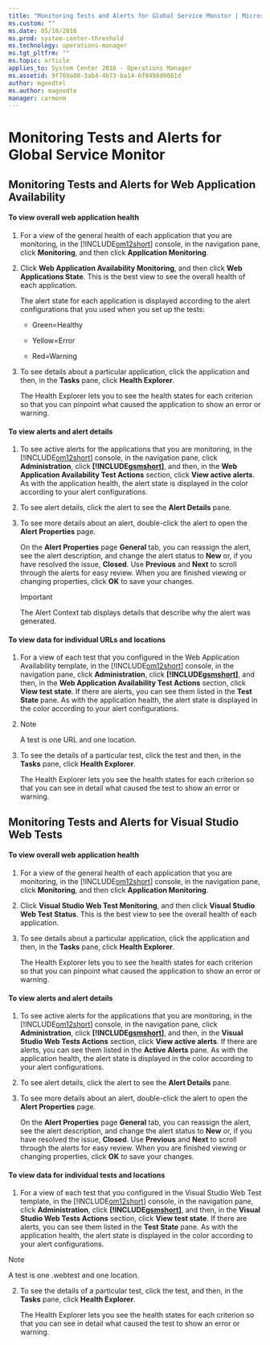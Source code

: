 ```yaml
---
title: "Monitoring Tests and Alerts for Global Service Monitor | Microsoft Docs"
ms.custom: ""
ms.date: 05/18/2016
ms.prod: system-center-threshold
ms.technology: operations-manager
ms.tgt_pltfrm: ""
ms.topic: article
applies_to: System Center 2016 - Operations Manager
ms.assetid: 9f769a08-3ab4-4b73-ba14-6f0498d0081d
author: mgoedtel
ms.author: magoedte
manager: carmonm
---
```

# Monitoring Tests and Alerts for Global Service Monitor
## Monitoring Tests and Alerts for Web Application Availability  
  
#### To view overall web application health  
  
1.  For a view of the general health of each application that you are monitoring, in the [!INCLUDE[om12short](../includes/om12short-md.md)] console, in the navigation pane, click **Monitoring**, and then click **Application Monitoring**.  
  
2.  Click **Web Application Availability Monitoring**, and then click **Web Applications State**. This is the best view to see the overall health of each application.  
  
     The alert state for each application is displayed according to the alert configurations that you used when you set up the tests:  
  
    -   Green=Healthy  
  
    -   Yellow=Error  
  
    -   Red=Warning  
  
3.  To see details about a particular application, click the application and then, in the **Tasks** pane, click **Health Explorer**.  
  
     The Health Explorer lets you to see the health states for each criterion so that you can pinpoint what caused the application to show an error or warning.  
  
#### To view alerts and alert details  
  
1.  To see active alerts for the applications that you are monitoring, in the [!INCLUDE[om12short](../includes/om12short-md.md)] console, in the navigation pane, click **Administration**, click **[!INCLUDE[gsmshort](../includes/gsmshort-md.md)]**, and then, in the **Web Application Availability Test Actions** section, click **View active alerts**. As with the application health, the alert state is displayed in the color according to your alert configurations.  
  
2.  To see alert details, click the alert to see the **Alert Details** pane.  
  
3.  To see more details about an alert, double-click the alert to open the **Alert Properties** page.  
  
     On the **Alert Properties** page **General** tab, you can reassign the alert, see the alert description, and change the alert status to **New** or, if you have resolved the issue, **Closed**. Use **Previous** and **Next** to scroll through the alerts for easy review. When you are finished viewing or changing properties, click **OK** to save your changes.  
  
    > [!IMPORTANT]
    >  The Alert Context tab displays details that describe why the alert was generated.  
  
#### To view data for individual URLs and locations  
  
1.  For a view of each test that you configured in the Web Application Availability template, in the [!INCLUDE[om12short](../includes/om12short-md.md)] console, in the navigation pane, click **Administration**, click **[!INCLUDE[gsmshort](../includes/gsmshort-md.md)]**, and then, in the **Web Application Availability Test Actions** section, click **View test state**. If there are alerts, you can see them listed in the **Test State** pane. As with the application health, the alert state is displayed in the color according to your alert configurations.  
  
2.  > [!NOTE]
    >  A test is one URL and one location.  
  
3.  To see the details of a particular test, click the test and then, in the **Tasks** pane, click **Health Explorer**.  
  
     The Health Explorer lets you see the health states for each criterion so that you can see in detail what caused the test to show an error or warning.  
  
## Monitoring Tests and Alerts for Visual Studio Web Tests  
  
#### To view overall web application health  
  
1.  For a view of the general health of each application that you are monitoring, in the [!INCLUDE[om12short](../includes/om12short-md.md)] console, in the navigation pane, click **Monitoring**, and then click **Application Monitoring**.  
  
2.  Click **Visual Studio Web Test Monitoring**, and then click **Visual Studio Web Test Status**. This is the best view to see the overall health of each application.  
  
3.  To see details about a particular application, click the application and then, in the **Tasks** pane, click **Health Explorer**.  
  
     The Health Explorer lets you to see the health states for each criterion so that you can pinpoint what caused the application to show an error or warning.  
  
#### To view alerts and alert details  
  
1.  To see active alerts for the applications that you are monitoring, in the [!INCLUDE[om12short](../includes/om12short-md.md)] console, in the navigation pane, click **Administration**, click **[!INCLUDE[gsmshort](../includes/gsmshort-md.md)]**, and then, in the **Visual Studio Web Tests Actions** section, click **View active alerts**. If there are alerts, you can see them listed in the **Active Alerts** pane. As with the application health, the alert state is displayed in the color according to your alert configurations.  
  
2.  To see alert details, click the alert to see the **Alert Details** pane.  
  
3.  To see more details about an alert, double-click the alert to open the **Alert Properties** page.  
  
     On the **Alert Properties** page **General** tab, you can reassign the alert, see the alert description, and change the alert status to **New** or, if you have resolved the issue, **Closed**. Use **Previous** and **Next** to scroll through the alerts for easy review. When you are finished viewing or changing properties, click **OK** to save your changes.  
  
#### To view data for individual tests and locations  
  
1.  For a view of each test that you configured in the Visual Studio Web Test template, in the [!INCLUDE[om12short](../includes/om12short-md.md)] console, in the navigation pane, click **Administration**, click **[!INCLUDE[gsmshort](../includes/gsmshort-md.md)]**, and then, in the **Visual Studio Web Tests Actions** section, click **View test state**. If there are alerts, you can see them listed in the **Test State** pane. As with the application health, the alert state is displayed in the color according to your alert configurations.  
  
  > [!NOTE]
  >  A test is one .webtest and one location.  
  
2.  To see the details of a particular test, click the test, and then, in the **Tasks** pane, click **Health Explorer**.  
  
     The Health Explorer lets you see the health states for each criterion so that you can see in detail what caused the test to show an error or warning.